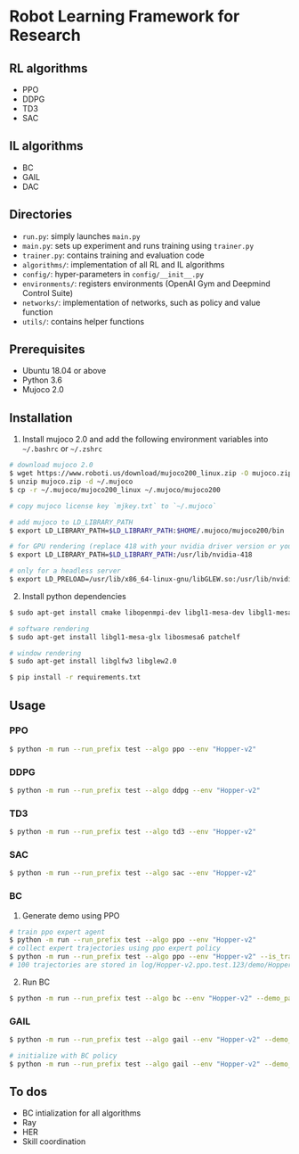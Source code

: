# Robot Learning Framework for Research


## RL algorithms
* PPO
* DDPG
* TD3
* SAC


## IL algorithms
* BC
* GAIL
* DAC


## Directories
* `run.py`: simply launches `main.py`
* `main.py`: sets up experiment and runs training using `trainer.py`
* `trainer.py`: contains training and evaluation code
* `algorithms/`: implementation of all RL and IL algorithms
* `config/`: hyper-parameters in `config/__init__.py`
* `environments/`: registers environments (OpenAI Gym and Deepmind Control Suite)
* `networks/`: implementation of networks, such as policy and value function
* `utils/`: contains helper functions


## Prerequisites
* Ubuntu 18.04 or above
* Python 3.6
* Mujoco 2.0


## Installation

1. Install mujoco 2.0 and add the following environment variables into `~/.bashrc` or `~/.zshrc`
```bash
# download mujoco 2.0
$ wget https://www.roboti.us/download/mujoco200_linux.zip -O mujoco.zip
$ unzip mujoco.zip -d ~/.mujoco
$ cp -r ~/.mujoco/mujoco200_linux ~/.mujoco/mujoco200

# copy mujoco license key `mjkey.txt` to `~/.mujoco`

# add mujoco to LD_LIBRARY_PATH
$ export LD_LIBRARY_PATH=$LD_LIBRARY_PATH:$HOME/.mujoco/mujoco200/bin

# for GPU rendering (replace 418 with your nvidia driver version or you can make a dummy directory /usr/lib/nvidia-000)
$ export LD_LIBRARY_PATH=$LD_LIBRARY_PATH:/usr/lib/nvidia-418

# only for a headless server
$ export LD_PRELOAD=/usr/lib/x86_64-linux-gnu/libGLEW.so:/usr/lib/nvidia-418/libGL.so
```

2. Install python dependencies
```bash
$ sudo apt-get install cmake libopenmpi-dev libgl1-mesa-dev libgl1-mesa-glx libosmesa6-dev patchelf libglew-dev

# software rendering
$ sudo apt-get install libgl1-mesa-glx libosmesa6 patchelf

# window rendering
$ sudo apt-get install libglfw3 libglew2.0

$ pip install -r requirements.txt
```


## Usage

### PPO
```bash
$ python -m run --run_prefix test --algo ppo --env "Hopper-v2"
```

### DDPG
```bash
$ python -m run --run_prefix test --algo ddpg --env "Hopper-v2"
```

### TD3
```bash
$ python -m run --run_prefix test --algo td3 --env "Hopper-v2"
```

### SAC
```bash
$ python -m run --run_prefix test --algo sac --env "Hopper-v2"
```

### BC
1. Generate demo using PPO
```bash
# train ppo expert agent
$ python -m run --run_prefix test --algo ppo --env "Hopper-v2"
# collect expert trajectories using ppo expert policy
$ python -m run --run_prefix test --algo ppo --env "Hopper-v2" --is_train False --record_video False --record_demo True --num_eval 100
# 100 trajectories are stored in log/Hopper-v2.ppo.test.123/demo/Hopper-v2.ppo.test.123_step_00001000000_100.pkl
```

2. Run BC
```bash
$ python -m run --run_prefix test --algo bc --env "Hopper-v2" --demo_path log/Hopper-v2.ppo.test.123/demo/Hopper-v2.ppo.test.123_step_00001000000_100.pkl
```

### GAIL
```bash
$ python -m run --run_prefix test --algo gail --env "Hopper-v2" --demo_path log/Hopper-v2.ppo.test.123/demo/Hopper-v2.ppo.test.123_step_00001000000_100.pkl

# initialize with BC policy
$ python -m run --run_prefix test --algo gail --env "Hopper-v2" --demo_path log/Hopper-v2.ppo.test.123/demo/Hopper-v2.ppo.test.123_step_00001000000_100.pkl --init_ckpt_path log/Hopper-v2.bc.test.123/ckpt_00000020.pt
```


## To dos
* BC intialization for all algorithms
* Ray
* HER
* Skill coordination

